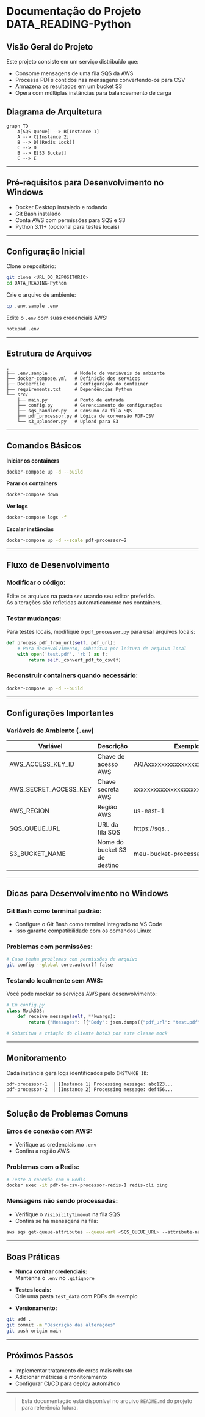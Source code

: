 
# Documentação do Projeto DATA_READING-Python

## Visão Geral do Projeto

Este projeto consiste em um serviço distribuído que:

- Consome mensagens de uma fila SQS da AWS  
- Processa PDFs contidos nas mensagens convertendo-os para CSV  
- Armazena os resultados em um bucket S3  
- Opera com múltiplas instâncias para balanceamento de carga  

## Diagrama de Arquitetura

```mermaid
graph TD
    A[SQS Queue] --> B[Instance 1]
    A --> C[Instance 2]
    B --> D[(Redis Lock)]
    C --> D
    B --> E[S3 Bucket]
    C --> E
```

---

## Pré-requisitos para Desenvolvimento no Windows

- Docker Desktop instalado e rodando  
- Git Bash instalado  
- Conta AWS com permissões para SQS e S3  
- Python 3.11+ (opcional para testes locais)  

---

## Configuração Inicial

Clone o repositório:

```bash
git clone <URL_DO_REPOSITORIO>
cd DATA_READING-Python
```

Crie o arquivo de ambiente:

```bash
cp .env.sample .env
```

Edite o `.env` com suas credenciais AWS:

```bash
notepad .env
```

---

## Estrutura de Arquivos

```
.
├── .env.sample          # Modelo de variáveis de ambiente
├── docker-compose.yml   # Definição dos serviços
├── Dockerfile           # Configuração do container
├── requirements.txt     # Dependências Python
└── src/
    ├── main.py          # Ponto de entrada
    ├── config.py        # Gerenciamento de configurações
    ├── sqs_handler.py   # Consumo da fila SQS
    ├── pdf_processor.py # Lógica de conversão PDF-CSV
    └── s3_uploader.py   # Upload para S3
```

---

## Comandos Básicos

**Iniciar os containers**

```bash
docker-compose up -d --build
```

**Parar os containers**

```bash
docker-compose down
```

**Ver logs**

```bash
docker-compose logs -f
```

**Escalar instâncias**

```bash
docker-compose up -d --scale pdf-processor=2
```

---

## Fluxo de Desenvolvimento

### Modificar o código:

Edite os arquivos na pasta `src` usando seu editor preferido.  
As alterações são refletidas automaticamente nos containers.

### Testar mudanças:

Para testes locais, modifique o `pdf_processor.py` para usar arquivos locais:

```python
def process_pdf_from_url(self, pdf_url):
    # Para desenvolvimento, substitua por leitura de arquivo local
    with open('test.pdf', 'rb') as f:
        return self._convert_pdf_to_csv(f)
```

### Reconstruir containers quando necessário:

```bash
docker-compose up -d --build
```

---

## Configurações Importantes

### Variáveis de Ambiente (`.env`)

| Variável                | Descrição                         | Exemplo                          |
|-------------------------|-----------------------------------|----------------------------------|
| AWS_ACCESS_KEY_ID       | Chave de acesso AWS               | AKIAxxxxxxxxxxxxxxxx             |
| AWS_SECRET_ACCESS_KEY   | Chave secreta AWS                 | xxxxxxxxxxxxxxxxxxxxxxxxxxxxxxxx |
| AWS_REGION              | Região AWS                        | us-east-1                        |
| SQS_QUEUE_URL           | URL da fila SQS                   | https://sqs...                   |
| S3_BUCKET_NAME          | Nome do bucket S3 de destino      | meu-bucket-processado            |

---

## Dicas para Desenvolvimento no Windows

### Git Bash como terminal padrão:

- Configure o Git Bash como terminal integrado no VS Code  
- Isso garante compatibilidade com os comandos Linux  

### Problemas com permissões:

```bash
# Caso tenha problemas com permissões de arquivo
git config --global core.autocrlf false
```

### Testando localmente sem AWS:

Você pode mockar os serviços AWS para desenvolvimento:

```python
# Em config.py
class MockSQS:
    def receive_message(self, **kwargs):
        return {"Messages": [{"Body": json.dumps({"pdf_url": "test.pdf"})}]}

# Substitua a criação do cliente boto3 por esta classe mock
```

---

## Monitoramento

Cada instância gera logs identificados pelo `INSTANCE_ID`:

```log
pdf-processor-1  | [Instance 1] Processing message: abc123...
pdf-processor-2  | [Instance 2] Processing message: def456...
```

---

## Solução de Problemas Comuns

### Erros de conexão com AWS:

- Verifique as credenciais no `.env`  
- Confira a região AWS  

### Problemas com o Redis:

```bash
# Teste a conexão com o Redis
docker exec -it pdf-to-csv-processor-redis-1 redis-cli ping
```

### Mensagens não sendo processadas:

- Verifique o `VisibilityTimeout` na fila SQS  
- Confira se há mensagens na fila:

```bash
aws sqs get-queue-attributes --queue-url <SQS_QUEUE_URL> --attribute-names ApproximateNumberOfMessages
```

---

## Boas Práticas

- **Nunca comitar credenciais:**  
  Mantenha o `.env` no `.gitignore`  

- **Testes locais:**  
  Crie uma pasta `test_data` com PDFs de exemplo  

- **Versionamento:**

```bash
git add .
git commit -m "Descrição das alterações"
git push origin main
```

---

## Próximos Passos

- Implementar tratamento de erros mais robusto  
- Adicionar métricas e monitoramento  
- Configurar CI/CD para deploy automático  

---

> Esta documentação está disponível no arquivo `README.md` do projeto para referência futura.

